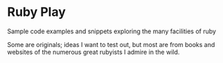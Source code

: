 Ruby Play
==========

Sample code examples and snippets exploring the many facilities of ruby

Some are originals; ideas I want to test out, but most are from books and websites of the numerous great rubyists I admire in the wild.

